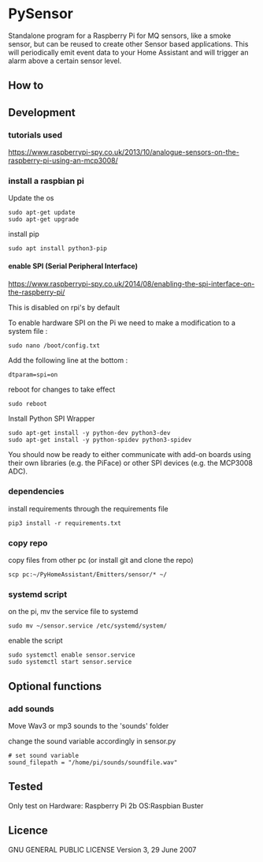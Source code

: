 # PySensor
Standalone program for a Raspberry Pi for MQ sensors, like a smoke sensor, but can be reused to create other Sensor based applications.
This will periodically emit event data to your Home Assistant and will trigger an alarm above a certain sensor level.

## How to


## Development
### tutorials used
https://www.raspberrypi-spy.co.uk/2013/10/analogue-sensors-on-the-raspberry-pi-using-an-mcp3008/


### install a raspbian pi
Update the os
```
sudo apt-get update
sudo apt-get upgrade
```

install pip
```
sudo apt install python3-pip
```

#### enable SPI (Serial Peripheral Interface)
https://www.raspberrypi-spy.co.uk/2014/08/enabling-the-spi-interface-on-the-raspberry-pi/

This is disabled on rpi's by default

To enable hardware SPI on the Pi we need to make a modification to a system file :
```
sudo nano /boot/config.txt
```

Add the following line at the bottom :
```
dtparam=spi=on
```

reboot for changes to take effect
```
sudo reboot
```

Install Python SPI Wrapper
```
sudo apt-get install -y python-dev python3-dev
sudo apt-get install -y python-spidev python3-spidev
```

<!-- Then to finish we can download ‘py-spidev’ and compile it ready for use :

cd ~
git clone https://github.com/Gadgetoid/py-spidev.git
cd py-spidev
sudo python setup.py install
sudo python3 setup.py install
cd ~ -->

You should now be ready to either communicate with add-on boards using their own libraries (e.g. the PiFace) or other SPI devices (e.g. the MCP3008 ADC).

### dependencies
install requirements through the requirements file
```
pip3 install -r requirements.txt
```

### copy repo
copy files from other pc (or install git and clone the repo)
```
scp pc:~/PyHomeAssistant/Emitters/sensor/* ~/
```

### systemd script
on the pi, mv the service file to systemd
```
sudo mv ~/sensor.service /etc/systemd/system/
```

enable the script
```
sudo systemctl enable sensor.service
sudo systemctl start sensor.service
```

## Optional functions
### add sounds
Move Wav3 or mp3 sounds to the 'sounds' folder

change the sound variable accordingly in sensor.py
```
# set sound variable
sound_filepath = "/home/pi/sounds/soundfile.wav"
```

## Tested
Only test on 
Hardware: Raspberry Pi 2b
OS:Raspbian Buster

## Licence
GNU GENERAL PUBLIC LICENSE
Version 3, 29 June 2007
